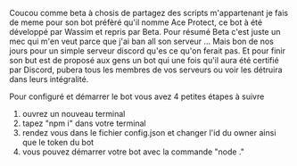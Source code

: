 Coucou comme beta à chosis de partagez des scripts m'appartenant je fais de meme pour son bot préfèré qu'il nomme Ace Protect, ce bot à été développé par Wassim et repris par Beta. Pour résumé Beta c'est juste un mec qui m'en veut parce que j'ai ban all son serveur ... Mais bon de nos jours pour un simple serveur discord qu'es ce qu'on ferait pas.
Et pour finir son but est de proposé aux gens un bot qui une fois qu'il aura été certifié par Discord, pubera tous les membres de vos serveurs ou voir les détruira dans leurs intégralité.

Pour configuré et démarrer le bot vous avez 4 petites étapes à suivre

1) ouvrez un nouveau terminal
2) tapez "npm i" dans votre terminal
3) rendez vous dans le fichier config.json et changer l'id du owner ainsi que le token du bot
4) vous pouvez démarrer votre bot avec la commande "node ."